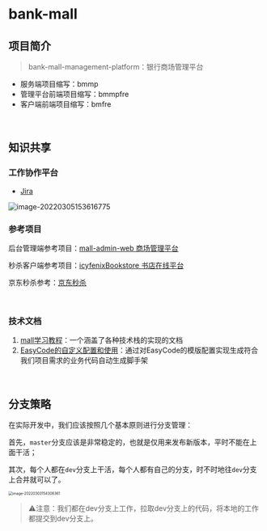 # bank-mall

## 项目简介

> bank-mall-management-platform：银行商场管理平台

- 服务端项目缩写：bmmp
- 管理平台前端项目缩写：bmmpfre
- 客户端前端项目缩写：bmfre

<br>



## 知识共享

### 工作协作平台

- [Jira](https://shuisheng.atlassian.net/jira/software/projects/SCRUM/boards/2/roadmap?shared=&atlOrigin=eyJpIjoiNjdiMjA4NWZiMzgxNGIxMzljMDYxNGY0Y2JmNjQ3YmEiLCJwIjoiaiJ9)


![image-20220305153616775](https://cdn.jsdelivr.net/gh/pixyshu/picgo@main/image/20220305153618.png)



### 参考项目

后台管理端参考项目：[mall-admin-web 商场管理平台](https://github.com/macrozheng/mall-admin-web)

秒杀客户端参考项目：[icyfenixBookstore 书店在线平台](https://bookstore.icyfenix.cn/#/)

京东秒杀参考：[京东秒杀](https://miaosha.jd.com/)

<br>

### 技术文档

1. [mall学习教程](http://www.macrozheng.com/#/?id=mall学习教程)：一个涵盖了各种技术栈的实现的文档
2. [EasyCode的自定义配置和使用](https://www.cnblogs.com/shubs/articles/15968119.html)：通过对EasyCode的模版配置实现生成符合我们项目需求的业务代码自动生成脚手架

<br>

## 分支策略

在实际开发中，我们应该按照几个基本原则进行分支管理：

首先，`master`分支应该是非常稳定的，也就是仅用来发布新版本，平时不能在上面干活；

其次，每个人都在`dev`分支上干活，每个人都有自己的分支，时不时地往`dev`分支上合并就可以了。

<img src="https://cdn.jsdelivr.net/gh/pixyshu/picgo@main/image/20220303154315.png" alt="image-20220303154308361" style="zoom:50%;" />



> ⚠️注意：我们都在dev分支上工作，拉取dev分支上的代码，将本地的工作都提交到dev分支上。
>
> 



